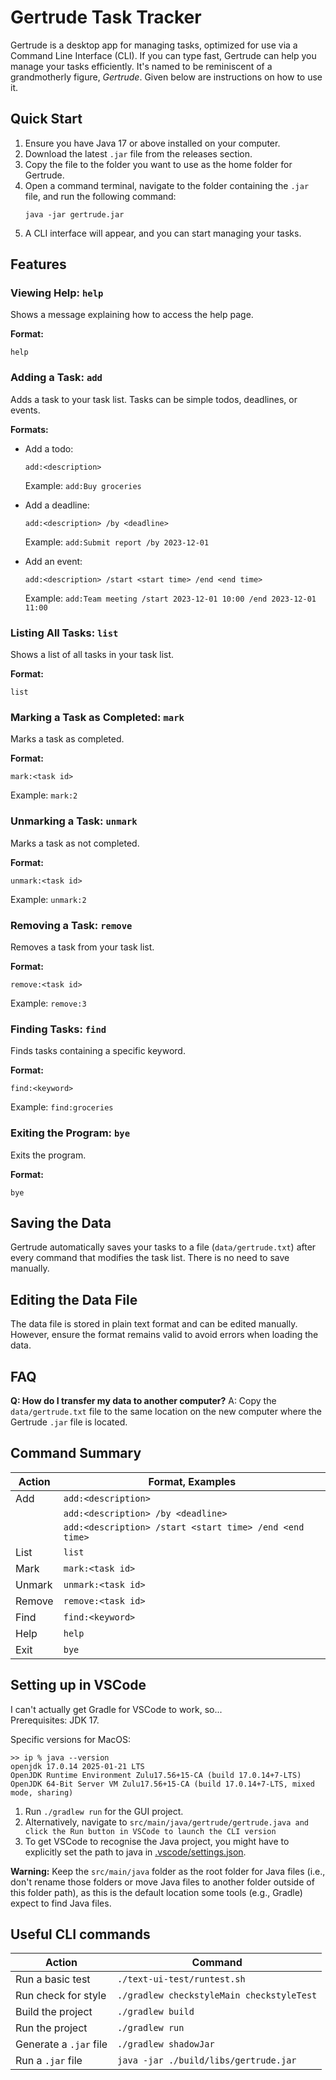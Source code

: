 # Gertrude Task Tracker

Gertrude is a desktop app for managing tasks, optimized for use via a Command Line Interface (CLI). If you can type fast, Gertrude can help you manage your tasks efficiently. It's named to be reminiscent of a grandmotherly figure, _Gertrude_. Given below are instructions on how to use it.

## Quick Start

1. Ensure you have Java 17 or above installed on your computer.
2. Download the latest `.jar` file from the releases section.
3. Copy the file to the folder you want to use as the home folder for Gertrude.
4. Open a command terminal, navigate to the folder containing the `.jar` file, and run the following command:
   ```
   java -jar gertrude.jar
   ```
5. A CLI interface will appear, and you can start managing your tasks.

## Features

### Viewing Help: `help`
Shows a message explaining how to access the help page.

**Format:**
```
help
```

### Adding a Task: `add`
Adds a task to your task list. Tasks can be simple todos, deadlines, or events.

**Formats:**
- Add a todo:
  ```
  add:<description>
  ```
  Example: `add:Buy groceries`

- Add a deadline:
  ```
  add:<description> /by <deadline>
  ```
  Example: `add:Submit report /by 2023-12-01`

- Add an event:
  ```
  add:<description> /start <start time> /end <end time>
  ```
  Example: `add:Team meeting /start 2023-12-01 10:00 /end 2023-12-01 11:00`

### Listing All Tasks: `list`
Shows a list of all tasks in your task list.

**Format:**
```
list
```

### Marking a Task as Completed: `mark`
Marks a task as completed.

**Format:**
```
mark:<task id>
```
Example: `mark:2`

### Unmarking a Task: `unmark`
Marks a task as not completed.

**Format:**
```
unmark:<task id>
```
Example: `unmark:2`

### Removing a Task: `remove`
Removes a task from your task list.

**Format:**
```
remove:<task id>
```
Example: `remove:3`

### Finding Tasks: `find`
Finds tasks containing a specific keyword.

**Format:**
```
find:<keyword>
```
Example: `find:groceries`

### Exiting the Program: `bye`
Exits the program.

**Format:**
```
bye
```

## Saving the Data
Gertrude automatically saves your tasks to a file (`data/gertrude.txt`) after every command that modifies the task list. There is no need to save manually.

## Editing the Data File
The data file is stored in plain text format and can be edited manually. However, ensure the format remains valid to avoid errors when loading the data.

## FAQ

**Q: How do I transfer my data to another computer?**
A: Copy the `data/gertrude.txt` file to the same location on the new computer where the Gertrude `.jar` file is located.

## Command Summary

| Action       | Format, Examples                                      |
|--------------|-------------------------------------------------------|
| Add          | `add:<description>`                                  |
|              | `add:<description> /by <deadline>`                   |
|              | `add:<description> /start <start time> /end <end time>` |
| List         | `list`                                               |
| Mark         | `mark:<task id>`                                     |
| Unmark       | `unmark:<task id>`                                   |
| Remove       | `remove:<task id>`                                   |
| Find         | `find:<keyword>`                                     |
| Help         | `help`                                               |
| Exit         | `bye`                                                |

## Setting up in VSCode
I can't actually get Gradle for VSCode to work, so...  
Prerequisites: JDK 17.

Specific versions for MacOS:
```
>> ip % java --version 
openjdk 17.0.14 2025-01-21 LTS
OpenJDK Runtime Environment Zulu17.56+15-CA (build 17.0.14+7-LTS)
OpenJDK 64-Bit Server VM Zulu17.56+15-CA (build 17.0.14+7-LTS, mixed mode, sharing)
```

1. Run `./gradlew run` for the GUI project.
2. Alternatively, navigate to `src/main/java/gertrude/gertrude.java and click the Run button in VSCode to launch the CLI version`
3. To get VSCode to recognise the Java project, you might have to explicitly set the path to java in [.vscode/settings.json](.vscode/settings.json).

**Warning:** Keep the `src/main/java` folder as the root folder for Java files (i.e., don't rename those folders or move Java files to another folder outside of this folder path), as this is the default location some tools (e.g., Gradle) expect to find Java files.

## Useful CLI commands

| Action                        | Command                                      |
|-------------------------------|----------------------------------------------|
| Run a basic test              | `./text-ui-test/runtest.sh`                 |
| Run check for style           | `./gradlew checkstyleMain checkstyleTest`   |
| Build the project             | `./gradlew build`                           |
| Run the project               | `./gradlew run`                             |
| Generate a `.jar` file        | `./gradlew shadowJar`                       |
| Run a `.jar` file             | `java -jar ./build/libs/gertrude.jar`       |